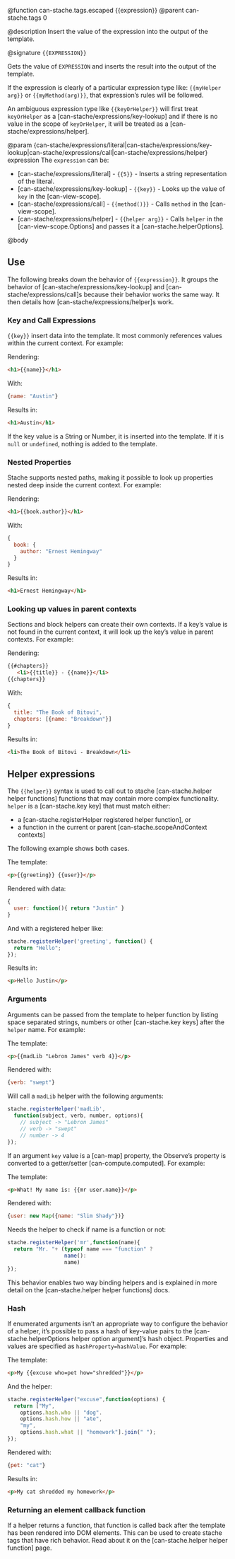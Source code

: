 @function can-stache.tags.escaped {{expression}}
@parent can-stache.tags 0

@description Insert the value of the expression into the
output of the template.

@signature `{{EXPRESSION}}`

Gets the value of `EXPRESSION` and inserts the result into the output of the
template.

If the expression is clearly of a particular expression type like: `{{myHelper arg}}` or
`{{myMethod(arg)}}`, that expression’s rules will be followed.

An ambiguous expression type like `{{keyOrHelper}}` will first treat `keyOrHelper`
as a [can-stache/expressions/key-lookup] and if there is no value in the scope of
`keyOrHelper`, it will be treated as a [can-stache/expressions/helper].



  @param {can-stache/expressions/literal|can-stache/expressions/key-lookup|can-stache/expressions/call|can-stache/expressions/helper} expression The `expression` can be:

   - [can-stache/expressions/literal] - `{{5}}` - Inserts a string representation of the literal.
   - [can-stache/expressions/key-lookup] - `{{key}}` - Looks up the value of `key` in the [can-view-scope].
   - [can-stache/expressions/call] - `{{method()}}` - Calls `method` in the [can-view-scope].
   - [can-stache/expressions/helper] - `{{helper arg}}` - Calls `helper` in the [can-view-scope.Options] and passes it a [can-stache.helperOptions].



@body


## Use

The following breaks down the behavior of `{{expression}}`.  It groups
the behavior of [can-stache/expressions/key-lookup] and [can-stache/expressions/call]s
because their behavior works the same way.  It then details how [can-stache/expressions/helper]s
work.

### Key and Call Expressions

`{{key}}` insert data into the template. It most commonly references
values within the current context. For example:

Rendering:

```html
<h1>{{name}}</h1>
```

With:

```js
{name: "Austin"}
```

Results in:

```html
<h1>Austin</h1>
```

If the key value is a String or Number, it is inserted into the template.
If it is `null` or `undefined`, nothing is added to the template.


### Nested Properties

Stache supports nested paths, making it possible to
look up properties nested deep inside the current context. For example:

Rendering:

```html
<h1>{{book.author}}</h1>
```

With:

```js
{
  book: {
    author: "Ernest Hemingway"
  }
}
```

Results in:

```html
<h1>Ernest Hemingway</h1>
```

### Looking up values in parent contexts

Sections and block helpers can create their own contexts. If a key’s value
is not found in the current context, it will look up the key’s value
in parent contexts. For example:

Rendering:

```html
{{#chapters}}
   <li>{{title}} - {{name}}</li>
{{chapters}}
```

With:

```js
{
  title: "The Book of Bitovi",
  chapters: [{name: "Breakdown"}]
}
```

Results in:

```html
<li>The Book of Bitovi - Breakdown</li>
```

## Helper expressions

The `{{helper}}` syntax is used to call out to stache [can-stache.helper helper functions] functions
that may contain more complex functionality. `helper` is a [can-stache.key key] that must match either:

 - a [can-stache.registerHelper registered helper function], or
 - a function in the current or parent [can-stache.scopeAndContext contexts]

The following example shows both cases.

The template:

```html
<p>{{greeting}} {{user}}</p>
```

Rendered with data:

```js
{
  user: function(){ return "Justin" }
}
```

And with a registered helper like:

```js
stache.registerHelper('greeting', function() {
  return "Hello";
});
```

Results in:

```html
<p>Hello Justin</p>
```

### Arguments

Arguments can be passed from the template to helper function by
listing space separated strings, numbers or other [can-stache.key keys] after the
`helper` name.  For example:

The template:

```html
<p>{{madLib "Lebron James" verb 4}}</p>
```

Rendered with:

```js
{verb: "swept"}
```

Will call a `madLib` helper with the following arguments:

```js
stache.registerHelper('madLib',
  function(subject, verb, number, options){
    // subject -> "Lebron James"
    // verb -> "swept"
    // number -> 4
});
```

If an argument `key` value is a [can-map] property, the Observe’s
property is converted to a getter/setter [can-compute.computed]. For example:

The template:

```html
<p>What! My name is: {{mr user.name}}</p>
```

Rendered with:

```js
{user: new Map({name: "Slim Shady"})}
```

Needs the helper to check if name is a function or not:

```js
stache.registerHelper('mr',function(name){
  return "Mr. "+ (typeof name === "function" ?
                  name():
                  name)
});
```

This behavior enables two way binding helpers and is explained in more detail
on the [can-stache.helper helper functions] docs.

### Hash

If enumerated arguments isn’t an appropriate way to configure the behavior
of a helper, it’s possible to pass a hash of key-value pairs to the
[can-stache.helperOptions helper option argument]’s
hash object.  Properties and values are specified
as `hashProperty=hashValue`.  For example:

The template:

```html
<p>My {{excuse who=pet how="shredded"}}</p>
```

And the helper:

```js
stache.registerHelper("excuse",function(options) {
  return ["My",
    options.hash.who || "dog".
    options.hash.how || "ate",
    "my",
    options.hash.what || "homework"].join(" ");
});
```

Rendered with:

```js
{pet: "cat"}
```

Results in:

```html
<p>My cat shredded my homework</p>
```

### Returning an element callback function

If a helper returns a function, that function is called back after
the template has been rendered into DOM elements. This can
be used to create stache tags that have rich behavior. Read about it
on the [can-stache.helper helper function] page.
